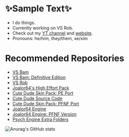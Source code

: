 # ✨Sample Text✨
* I do things.
* Currently working on VS Rob.
* Check out my [YT channel](https://www.youtube.com/channel/UC4tRMRL_iAHX5n1qQpHibfg) and [website](https://sites.google.com/view/joalor64official-net6-deez/home).
* Pronouns: he/him, they/them, xe/xim
# Recommended Repositories
* [VS Bam](https://github.com/Joalor64GH/FNF-VS-Bam)
* [VS Bam: Definitive Edition](https://github.com/Joalor64GH/FNF-VS-Bam-DefinitiveEdition)
* [VS Rob](https://github.com/Joalor64GH/FNF-VS-Rob)
* [Joalor64's High Effort Pack](https://github.com/Joalor64GH/Joalor64-High-Effort-Pack)
* [Cute Dude Skin Pack: PE Port](https://github.com/Joalor64GH/CDSP-PE-Source)
* [Cute Dude Source Code](https://github.com/Joalor64GH/Cute-Dude-Source)
* [Cute Dude Skin Pack: PFNF Port](https://github.com/Joalor64GH/CDSP-PFNF-Source)
* [Joalor64 Engine](https://github.com/Joalor64GH/Joalor64-Engine)
* [Joalor64 Engine: PFNF Version](https://github.com/Joalor64GH/Joalor64-Engine-PFNF)
* [Psych Engine Extra Folders](https://github.com/Joalor64GH/FNF-PE-Extra-Folders)

![Anurag's GitHub stats](https://github-readme-stats.vercel.app/api?username=Joalor64GH&show_icons=true&theme=radical)
